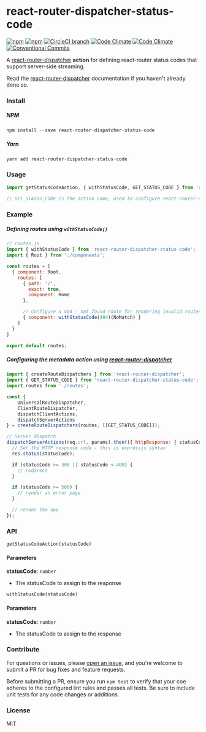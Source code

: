 # react-router-dispatcher-status-code

[![npm](https://img.shields.io/npm/v/react-router-dispatcher-status-code.svg)](https://www.npmjs.com/package/react-router-dispatcher-status-code)
[![npm](https://img.shields.io/npm/dm/react-router-dispatcher-status-code.svg)](https://www.npmjs.com/package/react-router-dispatcher-status-code)
[![CircleCI branch](https://img.shields.io/circleci/project/github/adam-26/react-router-dispatcher-status-code/master.svg)](https://circleci.com/gh/adam-26/react-router-dispatcher-status-code/tree/master)
[![Code Climate](https://img.shields.io/codeclimate/coverage/github/adam-26/react-router-dispatcher-status-code.svg)](https://codeclimate.com/github/adam-26/react-router-dispatcher-status-code)
[![Code Climate](https://img.shields.io/codeclimate/github/adam-26/react-router-dispatcher-status-code.svg)](https://codeclimate.com/github/adam-26/react-router-dispatcher-status-code)
[![Conventional Commits](https://img.shields.io/badge/Conventional%20Commits-1.0.0-yellow.svg)](https://conventionalcommits.org)

A [react-router-dispatcher](https://github.com/adam-26/react-router-dispatcher) **action** for defining react-router status codes that support server-side streaming.

Read the [react-router-dispatcher](https://github.com/adam-26/react-router-dispatcher) documentation if you haven't already done so.

### Install

##### NPM

```js
npm install --save react-router-dispatcher-status-code
```

##### Yarn

```js
yarn add react-router-dispatcher-status-code
```

### Usage

```js
import getStatusCodeAction, { withStatusCode, GET_STATUS_CODE } from 'react-router-dispatcher-status-code';

// GET_STATUS_CODE is the action name, used to configure react-router-dispatcher
```

### Example

##### Defining routes using `withStatusCode()`

```js
// routes.js
import { withStatusCode } from 'react-router-dispatcher-status-code';
import { Root } from './components';

const routes = [
  { component: Root,
    routes: [
      { path: '/',
        exact: true,
        component: Home
      },

      // Configure a 404 - not found route for rendering invalid routes
      { component: withStatusCode(404)(NoMatch) }
    ]
  }
]

export default routes;
```

##### Configuring the metadata action using [react-router-dispatcher](https://github.com/adam-26/react-router-dispatcher)

```js
import { createRouteDispatchers } from 'react-router-dispatcher';
import { GET_STATUS_CODE } from 'react-router-dispatcher-status-code';
import routes from './routes';

const {
    UniversalRouteDispatcher,
    ClientRouteDispatcher,
    dispatchClientActions,
    dispatchServerActions
} = createRouteDispatchers(routes, [[GET_STATUS_CODE]]);

// Server dispatch
dispatchServerActions(req.url, params).then(({ httpResponse: { statusCode } }) => {
  // Set the HTTP response code - this is expressjs syntax
  res.status(statusCode);

  if (statusCode >= 300 || statusCode < 400) {
    // redirect
  }

  if (statusCode >= 500) {
    // render an error page
  }

  // render the app
});
```

### API

`getStatusCodeAction(statusCode)`

#### Parameters

**statusCode**: `number`

  * The statusCode to assign to the response

`withStatusCode(statusCode)`

#### Parameters

**statusCode**: `number`

  * The statusCode to assign to the response


### Contribute
For questions or issues, please [open an issue](https://github.com/adam-26/react-router-dispatcher-status-code/issues), and you're welcome to submit a PR for bug fixes and feature requests.

Before submitting a PR, ensure you run `npm test` to verify that your coe adheres to the configured lint rules and passes all tests. Be sure to include unit tests for any code changes or additions.

### License
MIT